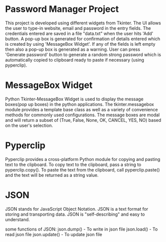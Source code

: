 # Password Manager Project
This project is developed using different widgets from Tkinter.
The UI allows the user to type-in website, email and password in 
the entry fields. The credentials entered are saved in a file "data.txt"
when the user hits 'Add' button. A pop-up box is generated for confirmation
of details entered which is created by using 'MessageBox Widget'.
If any of the fields is left empty then also a pop-up box is generated as a warning.
User can press 'Generate password' button to generate a random strong password 
which is automatically copied to clipboard ready to paste if necessary (using pyperclip).


# MessageBox Widget
Python Tkinter-MessageBox Widget is used to display the message boxes(pop up boxes) in the python applications.
The tkinter.messagebox module provides a template base class as well as a variety of convenience methods for commonly
used configurations. The message boxes are modal and will return a subset of (True, False, None, OK, CANCEL, YES, NO)
based on the user's selection.

# Pyperclip
Pyperclip provides a cross-platform Python module for copying and pasting text to the clipboard.
To copy text to the clipboard, pass a string to pyperclip.copy(). To paste the text from the clipboard, call pyperclip.paste() and the text will be returned as a string value.

# JSON
JSON stands for JavaScript Object Notation.
JSON is a text format for storing and transporting data.
JSON is "self-describing" and easy to understand.

some functions of JSON:
json.dump() - To write in json file
json.load() - To read json file
json.update() - To update json file